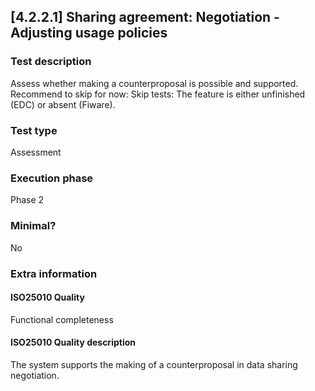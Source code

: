 
## [4.2.2.1] Sharing agreement: Negotiation - Adjusting usage policies
 
### Test description
Assess whether making a counterproposal is possible and supported. Recommend to skip for now: Skip tests: The feature is either unfinished (EDC) or absent (Fiware). 
 
### Test type
Assessment
 
### Execution phase
Phase 2
 
### Minimal?
No
 
### Extra information
#### ISO25010 Quality
Functional completeness
#### ISO25010 Quality description
The system supports the making of a counterproposal in data sharing negotiation.
    